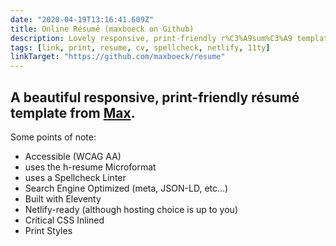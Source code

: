 ```yaml
---
date: "2020-04-19T13:16:41.609Z"
title: Online Résumé (maxboeck on Github)
description: Lovely responsive, print-friendly r%C3%A9sum%C3%A9 template
tags: [link, print, resume, cv, spellcheck, netlify, 11ty]
linkTarget: "https://github.com/maxboeck/resume"
---
```

A beautiful responsive, print-friendly résumé template from [Max](https://mxb.dev/).
---

Some points of note:

- Accessible (WCAG AA)
- uses the h-resume Microformat
- uses a Spellcheck Linter
- Search Engine Optimized (meta, JSON-LD, etc...)
- Built with Eleventy
- Netlify-ready (although hosting choice is up to you)
- Critical CSS Inlined
- Print Styles

